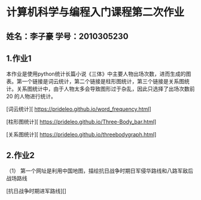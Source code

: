 # 计算机科学与编程入门课程第二次作业

## 姓名：李子豪 学号：2010305230

## 1.作业1

本作业是使用python统计长篇小说《三体》中主要人物出场次数，进而生成的图表。第一个链接是词云统计，第二个链接是柱形图统计，第三个链接是关系图统计。关系图统计中，由于人物太多会导致图形过于杂乱，因此只选择了出场次数前20 的人物进行统计。

[词云统计][ https://prideleo.github.io/word_frequency.html]

[柱形图统计][ https://prideleo.github.io/Three-Body_bar.html]

[关系图统计][ https://prideleo.github.io/threebodygraph.html]

## 2.作业2

（1）	第一个网址是利用中国地图，描绘抗日战争时期日军侵华路线和八路军敌后战场路线

[抗日战争时期进军路线][]



